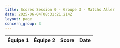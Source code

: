 ```yaml
---
title: Scores Session 0 - Groupe 3 - Matchs Aller
date: 2025-06-04T08:31:21.214Z
layout: page
concern_group: 3
---
```




| Équipe 1 | Équipe 2 | Score | Date |
|----------|----------|-------|------|

